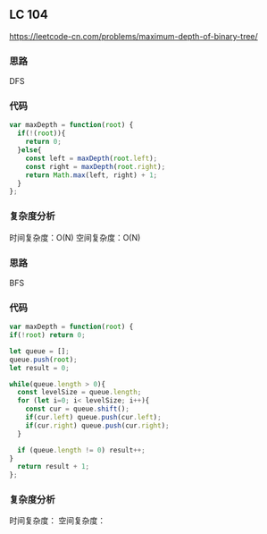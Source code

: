 ## LC 104

https://leetcode-cn.com/problems/maximum-depth-of-binary-tree/

### 思路

DFS

### 代码

```JavaScript
var maxDepth = function(root) {
  if(!(root)){
    return 0;
  }else{
    const left = maxDepth(root.left);
    const right = maxDepth(root.right);
    return Math.max(left, right) + 1;
  }
};

```

### 复杂度分析

时间复杂度：O(N)
空间复杂度：O(N)

### 思路

BFS

### 代码

```JavaScript
var maxDepth = function(root) {
if(!root) return 0;

let queue = [];
queue.push(root);
let result = 0;

while(queue.length > 0){
  const levelSize = queue.length;
  for (let i=0; i< levelSize; i++){
    const cur = queue.shift();
    if(cur.left) queue.push(cur.left);
    if(cur.right) queue.push(cur.right);
  }

  if (queue.length != 0) result++;
}
  return result + 1;
};

```

### 复杂度分析

时间复杂度：
空间复杂度：

